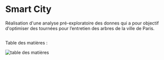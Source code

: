 
# Smart City

Réalisation d'une analyse pré-exploratoire des donnes qui a pour objectif d'optimiser des tournées pour l’entretien des arbres de la ville de Paris.

## 

Table des matières : 

![table des matières](https://github.com/KANTANDEV/Smart-City/assets/94462048/a7dbf60b-5f0b-403f-b4db-2f5a5c17c583)
